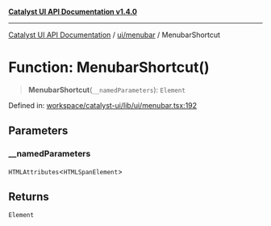 [**Catalyst UI API Documentation v1.4.0**](../../../README.md)

---

[Catalyst UI API Documentation](../../../README.md) / [ui/menubar](../README.md) / MenubarShortcut

# Function: MenubarShortcut()

> **MenubarShortcut**(`__namedParameters`): `Element`

Defined in: [workspace/catalyst-ui/lib/ui/menubar.tsx:192](https://github.com/TheBranchDriftCatalyst/catalyst-ui/blob/main/lib/ui/menubar.tsx#L192)

## Parameters

### \_\_namedParameters

`HTMLAttributes`\<`HTMLSpanElement`\>

## Returns

`Element`

